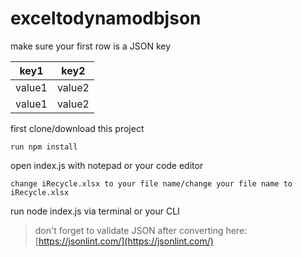# exceltodynamodbjson

make sure your first row is a JSON key

| key1  | key2 |
| ------------- | ------------- |
| value1  | value2  |
| value1  | value2  |

first clone/download this project
```
run npm install
```

open index.js with notepad or your code editor
```
change iRecycle.xlsx to your file name/change your file name to iRecycle.xlsx
```
run node index.js via terminal or your CLI

> don't forget to validate JSON after converting here: [https://jsonlint.com/](https://jsonlint.com/)
